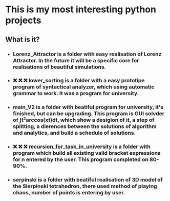 # This is my most interesting python projects
## What is it?
* ### Lorenz_Attractor is a folder with easy realisation of Lorenz Attractor. In the future it will be a specific core for realisations of beautiful simulations.
* ### :x: :x: :x: lower_sorting is a folder with a easy prototipe program of syntactical analyzer, which using automatic grammar to work. It was a program for university.
* ### main_V2 is a folder with beatiful program for university, it's finished, but can be upgrading. This program is GUI solvder of ∫t²arccos(xt)dt, which show a desigion of it, a step of splitting, a dierences between the solutions of algorithm and analytics, and build a schedule of solutions.
* ### :x: :x: :x: recursion_for_task_in_university is a folder with program which build all existing valid bracket expressions for n entered by the user. This program completed on 80-90%.
* ### serpinski is a folder with beatiful realisation of 3D model of the Sierpinski tetrahedron, there used method of playing chaos, number of points is entering by user.
